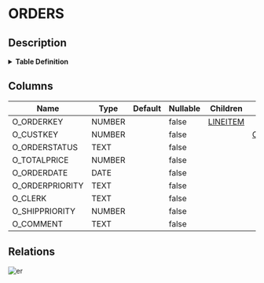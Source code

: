 # ORDERS

## Description

<details>
<summary><strong>Table Definition</strong></summary>

```sql
create or replace TABLE ORDERS (
	O_ORDERKEY NUMBER(38,0) NOT NULL,
	O_CUSTKEY NUMBER(38,0) NOT NULL,
	O_ORDERSTATUS VARCHAR(1) NOT NULL,
	O_TOTALPRICE NUMBER(12,2) NOT NULL,
	O_ORDERDATE DATE NOT NULL,
	O_ORDERPRIORITY VARCHAR(15) NOT NULL,
	O_CLERK VARCHAR(15) NOT NULL,
	O_SHIPPRIORITY NUMBER(38,0) NOT NULL,
	O_COMMENT VARCHAR(79) NOT NULL
);
```

</details>

## Columns

| Name | Type | Default | Nullable | Children | Parents | Comment |
| ---- | ---- | ------- | -------- | -------- | ------- | ------- |
| O_ORDERKEY | NUMBER |  | false | [LINEITEM](LINEITEM.md) |  |  |
| O_CUSTKEY | NUMBER |  | false |  | [CUSTOMER](CUSTOMER.md) |  |
| O_ORDERSTATUS | TEXT |  | false |  |  |  |
| O_TOTALPRICE | NUMBER |  | false |  |  |  |
| O_ORDERDATE | DATE |  | false |  |  |  |
| O_ORDERPRIORITY | TEXT |  | false |  |  |  |
| O_CLERK | TEXT |  | false |  |  |  |
| O_SHIPPRIORITY | NUMBER |  | false |  |  |  |
| O_COMMENT | TEXT |  | false |  |  |  |

## Relations

![er](ORDERS.svg)

